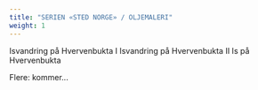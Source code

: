 ```yaml
---
title: "SERIEN «STED NORGE» / OLJEMALERI"
weight: 1
---
```

Isvandring på Hvervenbukta I
Isvandring på Hvervenbukta II
Is på Hvervenbukta

Flere: kommer...